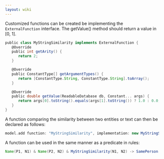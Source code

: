 ```yaml
---
layout: wiki
---
```


Customized functions can be created be implementing the `ExternalFunction` interface.
The getValue() method should return a value in [0, 1].
```groovy
public class MyStringSimilarity implements ExternalFunction {
   @Override
   public int getArity() {
      return 2;
   }

   @Override
   public ConstantType[] getArgumentTypes() {
      return [ConstantType.String, ConstantType.String].toArray();
   }

   @Override
   public double getValue(ReadableDatabase db, Constant... args) {
      return args[0].toString().equals(args[1].toString()) ? 1.0 : 0.0;
   }
}
```

A function comparing the similarity between two entities or text can then be declared as follows:
```groovy
model.add function: "MyStringSimilarity", implementation: new MyStringSimilarity();
```

A function can be used in the same manner as a predicate in rules:
```groovy
Name(P1, N1) & Name(P2, N2) & MyStringSimilarity(N1, N2) -> SamePerson(P1, P2)
```